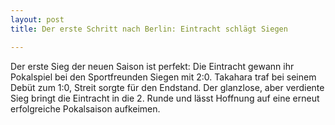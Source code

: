 ```yaml
---
layout: post
title: Der erste Schritt nach Berlin: Eintracht schlägt Siegen

---
```


Der erste Sieg der neuen Saison ist perfekt: Die Eintracht gewann ihr Pokalspiel bei den Sportfreunden Siegen mit 2:0. Takahara traf bei seinem Debüt zum 1:0, Streit sorgte für den Endstand. Der glanzlose, aber verdiente Sieg bringt die Eintracht in die 2. Runde und lässt Hoffnung auf eine erneut erfolgreiche Pokalsaison aufkeimen.



